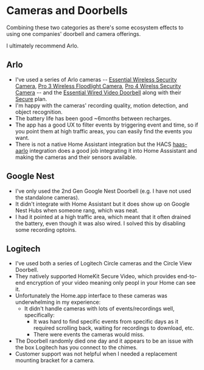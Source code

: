 
# Cameras and Doorbells

Combining these two categories as there's some ecosystem effects to using
one companies' doorbell and camera offerings.

I ultimately recommend Arlo.

## Arlo
- I've used a series of Arlo cameras --
[Essential Wireless Security Camera](https://www.arlo.com/en-us/cameras/essential/arlo-essential-v2.html),
[Pro 3 Wireless Floodlight Camera](https://www.arlo.com/en-us/light/arlo-pro-3-floodlight-camera.html),
[Pro 4 Wirelss Security Camera](https://www.arlo.com/en-us/cameras/pro/arlo-pro-4.html)
-- and the [Essential Wired Video Doorbell](https://www.arlo.com/en-us/doorbell/video/arlo-wired-video-doorbell.html)
along with their [Secure](https://www.arlo.com/en-us/arlosecure.html) plan.
- I'm happy with the cameras' recording quality, motion detection, and object
recognition.
- The battery life has been good ~6months between recharges.
- The app has a good UX to filter events by triggering event and time,
so if you point them at high traffic areas, you can easily find the events
you want.
- There is not a native Home Assistant integration but the HACS 
[haas-aarlo](https://github.com/twrecked/hass-aarlo) integration does a good
job integrating it into Home Asssistant and making the cameras and their 
sensors available.

## Google Nest
- I've only used the 2nd Gen Google Nest Doorbell (e.g. I have not used the
standalone cameras).
- It didn't integrate with Home Assistant but it does show up on Google Nest
Hubs when someone rang, which was neat.
- I had it pointed at a high traffic area, which meant that it often drained
the battery, even though it was also wired. I solved this by disabling
some recording optoins.

## Logitech
- I've used both a series of Logitech Circle cameras and the Circle View
Doorbell.
- They natively supported HomeKit Secure Video, which provides end-to-end
encryption of your video meaning only peopl in your Home can see it.
- Unfortunately the Home.app interface to these cameras was underwhelming
in my experience:
  - It didn't handle cameras with lots of events/recordings well, specifically:
    - It was hard to find specific events from specific days as it required
    scrolling back, waiting for recordings to download, etc.
    - There were events the cameras would miss.
- The Doorbell randomly died one day and it appears to be an issue with the
box Logitech has you connect to the chimes.
- Customer support was not helpful when I needed a replacement mounting bracket
for a camera.
